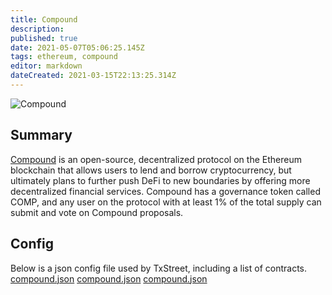 ```yaml
---
title: Compound
description:
published: true
date: 2021-05-07T05:06:25.145Z
tags: ethereum, compound
editor: markdown
dateCreated: 2021-03-15T22:13:25.314Z
---
```


![Compound](https://txstreet.com/static/img/singles/house_logos/compound.png)

## Summary

[Compound](https://compound.finance/) is an open-source, decentralized protocol on the Ethereum blockchain that allows users to lend and borrow cryptocurrency, but ultimately plans to further push DeFi to new boundaries by offering more decentralized financial services. Compound has a governance token called COMP, and any user on the protocol with at least 1% of the total supply can submit and vote on Compound proposals.

## Config

Below is a json config file used by TxStreet, including a list of contracts. [compound.json](/ethereum/houses/compound.json) [compound.json](/ethereum/houses/compound.json) [compound.json](/ethereum/houses/compound.json)